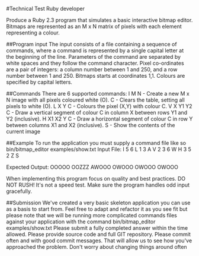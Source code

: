 #Technical Test Ruby developer

Produce a Ruby 2.3 program that simulates a basic interactive bitmap editor. Bitmaps are represented as an M x N matrix of pixels with each element representing a colour.

##Program input
The input consists of a file containing a sequence of commands, where a command is represented by a single capital letter at the beginning of the line. Parameters of the command are separated by white spaces and they follow the command character.
Pixel co-ordinates are a pair of integers: a column number between 1 and 250, and a row number between 1 and 250. Bitmaps starts at coordinates 1,1. Colours are specified by capital letters.

##Commands
There are 6 supported commands:
I M N - Create a new M x N image with all pixels coloured white (O).
C - Clears the table, setting all pixels to white (O).
L X Y C - Colours the pixel (X,Y) with colour C.
V X Y1 Y2 C - Draw a vertical segment of colour C in column X between rows Y1 and Y2 (inclusive).
H X1 X2 Y C - Draw a horizontal segment of colour C in row Y between columns X1 and X2 (inclusive).
S - Show the contents of the current image

##Example
To run the application you must supply a command file like so bin/bitmap_editor examples/show.txt
Input File:
I 5 6
L 1 3 A
V 2 3 6 W
H 3 5 2 Z
S


Expected Output:
OOOOO
OOZZZ
AWOOO
OWOOO
OWOOO
OWOOO


When implementing this program focus on quality and best practices. DO NOT RUSH! It's not a speed test. Make sure the program handles odd input gracefully.

##Submission
We've created a very basic skeleton application you can use as a basis to start from. Feel free to adapt and refactor it as you see fit but please note that we will be running more complicated commands files against your application with the command bin/bitmap_editor examples/show.txt
Please submit a fully completed answer within the time allowed. Please provide source code and full GIT repository. Please commit often and with good commit messages. That will allow us to see how you've approached the problem. Don't worry about changing things around often
